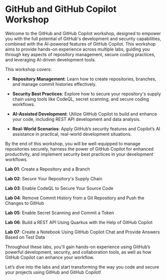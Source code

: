 # GitHub and GitHub Copilot Workshop

Welcome to the GitHub and GitHub Copilot workshop, designed to empower you with the full potential of GitHub's development and security capabilities, combined with the AI-powered features of GitHub Copilot. This workshop aims to provide hands-on experience across multiple labs, guiding you through key aspects of repository management, secure coding practices, and leveraging AI-driven development tools.

This workshop covers:

-  **Repository Management**: Learn how to create repositories, branches, and manage commit histories effectively.

-  **Security Best Practices**: Explore how to secure your repository's supply chain using tools like CodeQL, secret scanning, and secure coding workflows.

-  **AI-Assisted Development**: Utilize GitHub Copilot to build and enhance your code, including REST API development and data analysis.

-  **Real-World Scenarios**: Apply GitHub’s security features and Copilot’s AI assistance in practical, real-world development situations.

By the end of this workshop, you will be well-equipped to manage repositories securely, harness the power of GitHub Copilot for enhanced productivity, and implement security best practices in your development workflows.

**Lab 01**: Create a Repository and a Branch

**Lab 02**: Secure Your Repository's Supply Chain

**Lab 03**: Enable CodeQL to Secure Your Source Code

**Lab 04**: Remove Commit History from a Git Repository and Push the Changes to GitHub

**Lab 05**: Enable Secret Scanning and Commit a Token

**Lab 06**: Build a REST API Using Quarkus with the Help of GitHub Copilot

**Lab 07**: Create a Notebook Using GitHub Copilot Chat and Provide Answers Based on Test Data


Throughout these labs, you'll gain hands-on experience using GitHub’s powerful development, security, and collaboration tools, as well as how GitHub Copilot can enhance your workflow.

Let’s dive into the labs and start transforming the way you code and secure your projects using GitHub and GitHub Copilot!
